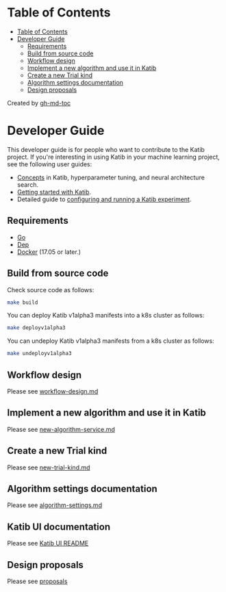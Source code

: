 # Table of Contents

- [Table of Contents](#table-of-contents)
- [Developer Guide](#developer-guide)
  - [Requirements](#requirements)
  - [Build from source code](#build-from-source-code)
  - [Workflow design](#workflow-design)
  - [Implement a new algorithm and use it in Katib](#implement-a-new-algorithm-and-use-it-in-katib)
  - [Create a new Trial kind](#create-a-new-trial-kind)
  - [Algorithm settings documentation](#algorithm-settings-documentation)
  - [Design proposals](#design-proposals)

Created by [gh-md-toc](https://github.com/ekalinin/github-markdown-toc)

# Developer Guide

This developer guide is for people who want to contribute to the Katib project.
If you're interesting in using Katib in your machine learning project,
see the following user guides:

- [Concepts](https://www.kubeflow.org/docs/components/hyperparameter-tuning/overview/)
  in Katib, hyperparameter tuning, and neural architecture search.
- [Getting started with Katib](https://kubeflow.org/docs/components/hyperparameter-tuning/hyperparameter/).
- Detailed guide to [configuring and running a Katib
  experiment](https://kubeflow.org/docs/components/hyperparameter-tuning/experiment/).

## Requirements

- [Go](https://golang.org/)
- [Dep](https://golang.github.io/dep/)
- [Docker](https://docs.docker.com/) (17.05 or later.)

## Build from source code

Check source code as follows:

```bash
make build
```

You can deploy Katib v1alpha3 manifests into a k8s cluster as follows:

```bash
make deployv1alpha3
```

You can undeploy Katib v1alpha3 manifests from a k8s cluster as follows:

```bash
make undeployv1alpha3
```

## Workflow design

Please see [workflow-design.md](./workflow-design.md)

## Implement a new algorithm and use it in Katib

Please see [new-algorithm-service.md](./new-algorithm-service.md)

## Create a new Trial kind

Please see [new-trial-kind.md](./new-trial-kind.md)

## Algorithm settings documentation

Please see [algorithm-settings.md](./algorithm-settings.md)

## Katib UI documentation

Please see [Katib UI README](https://github.com/kubeflow/katib/tree/master/pkg/ui/v1alpha3)

## Design proposals

Please see [proposals](./proposals)
